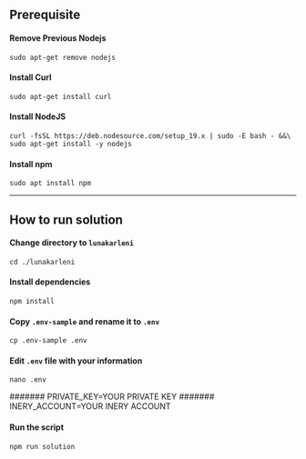 ## Prerequisite

#### Remove Previous Nodejs
```shell
sudo apt-get remove nodejs
```

#### Install Curl

```shell
sudo apt-get install curl
```

#### Install NodeJS

```shell
curl -fsSL https://deb.nodesource.com/setup_19.x | sudo -E bash - &&\
sudo apt-get install -y nodejs
```

#### Install npm
```shell
sudo apt install npm
```
_____________________


## How to run solution

#### Change directory to ```lunakarleni```

```shell
cd ./lunakarleni
```

#### Install dependencies

```shell
npm install
```

#### Copy `.env-sample` and rename it to `.env`
```shell
cp .env-sample .env
```

#### Edit ```.env``` file with your information

```shell
nano .env
```
####### PRIVATE_KEY=YOUR PRIVATE KEY
####### INERY_ACCOUNT=YOUR INERY ACCOUNT

#### Run the script

```shell
npm run solution
```
